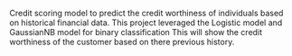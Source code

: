 Credit scoring model to predict the credit worthiness of individuals based on historical financial data.
This project leveraged the Logistic model and GaussianNB model for binary classification 
This will show the credit worthiness of the customer based on there previous history.
